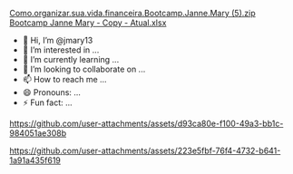 [Como.organizar.sua.vida.financeira.Bootcamp.Janne.Mary (5).zip](https://github.com/user-attachments/files/18391187/Como.organizar.sua.vida.financeira.Bootcamp.Janne.Mary.5.zip)
[Bootcamp Janne Mary - Copy - Atual.xlsx](https://github.com/user-attachments/files/18391135/Bootcamp.Janne.Mary.-.Copy.-.Atual.xlsx)
- 👋 Hi, I’m @jmary13
- 👀 I’m interested in ...
- 🌱 I’m currently learning ...
- 💞️ I’m looking to collaborate on ...
- 📫 How to reach me ...
- 😄 Pronouns: ...
- ⚡ Fun fact: ...

<!---
jmary13/jmary13 is a ✨ special ✨ repository because its `README.md` (this file) appears on your GitHub profile.
You can click the Preview link to take a look at your changes.
--->


https://github.com/user-attachments/assets/d93ca80e-f100-49a3-bb1c-984051ae308b



https://github.com/user-attachments/assets/223e5fbf-76f4-4732-b641-1a91a435f619

